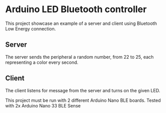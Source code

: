 # Arduino LED Bluetooth controller
This project showcase an example of a server and client using Bluetooth Low Energy connection.

## Server
The server sends the peripheral a random number, from 22 to 25, each representing a color every second.

## Client
The client listens for message from the server and turns on the given LED.

This project must be run with 2 different Arduino Nano BLE boards.
Tested with 2x Arduino Nano 33 BLE Sense


